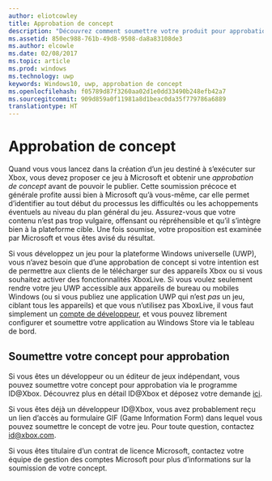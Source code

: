```yaml
---
author: eliotcowley
title: Approbation de concept
description: "Découvrez comment soumettre votre produit pour approbation de concept, ce dont vous aurez besoin si votre produit s’exécute sur Xbox ou utilise Xbox Live."
ms.assetid: 850ec988-761b-49d8-9508-da8a83108de3
ms.author: elcowle
ms.date: 02/08/2017
ms.topic: article
ms.prod: windows
ms.technology: uwp
keywords: Windows10, uwp, approbation de concept
ms.openlocfilehash: f05789d87f3260aa02d1e0dd33490b248efb42a7
ms.sourcegitcommit: 909d859a0f11981a8d1beac0da35f779786a6889
translationtype: HT
---
```

# <a name="concept-approval"></a>Approbation de concept

Quand vous vous lancez dans la création d’un jeu destiné à s’exécuter sur Xbox, vous devez proposer ce jeu à Microsoft et obtenir une *approbation de concept* avant de pouvoir le publier. Cette soumission précoce et générale profite aussi bien à Microsoft qu’à vous-même, car elle permet d’identifier au tout début du processus les difficultés ou les achoppements éventuels au niveau du plan général du jeu. Assurez-vous que votre contenu n’est pas trop vulgaire, offensant ou répréhensible et qu’il s’intègre bien à la plateforme cible. Une fois soumise, votre proposition est examinée par Microsoft et vous êtes avisé du résultat.

Si vous développez un jeu pour la plateforme Windows universelle (UWP), vous n’avez besoin que d’une approbation de concept si votre intention est de permettre aux clients de le télécharger sur des appareils Xbox ou si vous souhaitez activer des fonctionnalités XboxLive. Si vous voulez seulement rendre votre jeu UWP accessible aux appareils de bureau ou mobiles Windows (ou si vous publiez une application UWP qui n’est *pas* un jeu, ciblant tous les appareils) et que vous n’utilisez pas XboxLive, il vous faut simplement un [compte de développeur](https://go.microsoft.com/fwlink/?LinkId=817223), et vous pouvez librement configurer et soumettre votre application au Windows Store via le tableau de bord.

## <a name="submit-your-concept-for-approval"></a>Soumettre votre concept pour approbation

Si vous êtes un développeur ou un éditeur de jeux indépendant, vous pouvez soumettre votre concept pour approbation via le programme ID@Xbox. Découvrez plus en détail ID@Xbox et déposez votre demande [ici](http://www.xbox.com/Developers/id).

Si vous êtes déjà un développeur ID@Xbox, vous avez probablement reçu un lien d’accès au formulaire GIF (Game Information Form) dans lequel vous pouvez soumettre le concept de votre jeu. Pour toute question, contactez [id@xbox.com](mailto:id@xbox.com).

Si vous êtes titulaire d’un contrat de licence Microsoft, contactez votre équipe de gestion des comptes Microsoft pour plus d’informations sur la soumission de votre concept.